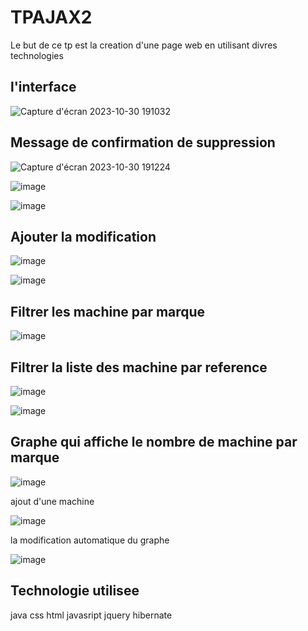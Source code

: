 # TPAJAX2
Le but de ce tp est la creation d'une page web en utilisant divres technologies 
## l'interface

![Capture d'écran 2023-10-30 191032](https://github.com/ManalEssaoulajy/TPAJAX2/assets/147450276/dc000551-09c2-42b7-a749-261912b41efe)


## Message de confirmation de suppression 

![Capture d'écran 2023-10-30 191224](https://github.com/ManalEssaoulajy/TPAJAX2/assets/147450276/4ddb5214-cdfc-441f-94b0-85b6d98436ec)

![image](https://github.com/ManalEssaoulajy/TPAJAX2/assets/147450276/60c7b5dc-c60d-4eb0-858a-67e646cd1414)

![image](https://github.com/ManalEssaoulajy/TPAJAX2/assets/147450276/3898e97b-cec9-4ec2-bdf5-0ca22ce84291)



## Ajouter la modification

![image](https://github.com/ManalEssaoulajy/TPAJAX2/assets/147450276/3a1da592-0921-4f60-aeae-4038209665ac)

![image](https://github.com/ManalEssaoulajy/TPAJAX2/assets/147450276/a7776dd8-aa7b-49ec-a30c-7564072e7aaf)






## Filtrer les machine par marque

![image](https://github.com/ManalEssaoulajy/TPAJAX2/assets/147450276/a12c9ec7-60a6-449c-861d-59b2c0eec3d0)



## Filtrer la liste des machine par reference

![image](https://github.com/ManalEssaoulajy/TPAJAX2/assets/147450276/3774d682-a676-417a-ac3a-8f92758f2ecd)


![image](https://github.com/ManalEssaoulajy/TPAJAX2/assets/147450276/2635c30c-60d4-40e5-a861-5546f5163a30)





## Graphe qui affiche le nombre de machine par marque 

![image](https://github.com/ManalEssaoulajy/TPAJAX2/assets/147450276/0b63a05d-269b-4c70-9325-c6192698aac4)

ajout d'une machine 

![image](https://github.com/ManalEssaoulajy/TPAJAX2/assets/147450276/5c8bbcec-0bc6-48f4-9457-e2c0a0e70252)

la modification automatique du graphe 

![image](https://github.com/ManalEssaoulajy/TPAJAX2/assets/147450276/123731d6-a532-456f-a42e-0da1fab8a099)


## Technologie utilisee 
java 
css
html
javasript 
jquery
hibernate


